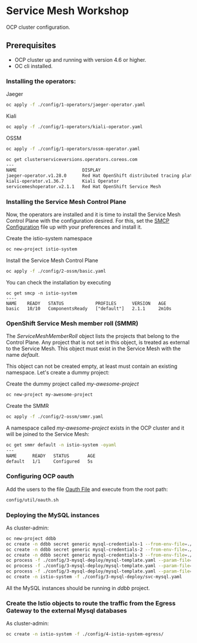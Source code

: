 # Service Mesh Workshop

OCP cluster configuration.

## Prerequisites
 - OCP cluster up and running with version 4.6 or higher.
 - OC cli installed.

### Installing the operators:

Jaeger
```bash
oc apply -f ./config/1-operators/jaeger-operator.yaml
```

Kiali
```bash
oc apply -f ./config/1-operators/kiali-operator.yaml
```

OSSM
```bash
oc apply -f ./config/1-operators/ossm-operator.yaml
```

```bash
oc get clusterserviceversions.operators.coreos.com
---
NAME                         DISPLAY                                          VERSION   REPLACES                     PHASE
jaeger-operator.v1.28.0      Red Hat OpenShift distributed tracing platform   1.28.0                                 Succeeded
kiali-operator.v1.36.7       Kiali Operator                                   1.36.7    kiali-operator.v1.36.6       Succeeded
servicemeshoperator.v2.1.1   Red Hat OpenShift Service Mesh                   2.1.1-0   servicemeshoperator.v2.1.0   Succeeded
```

### Installing the Service Mesh Control Plane
Now, the operators are installed and it is time to install the Service Mesh Control Plane with the configuration desired. For this, set the [SMCP Configuration](./config/2-ossm/basic.yaml) file up with your preferences and install it.

Create the istio-system namespace
```bash
oc new-project istio-system
```

Install the Service Mesh Control Plane
```bash
oc apply -f ./config/2-ossm/basic.yaml
```

You can check the installation by executing
```
oc get smcp -n istio-system
----
NAME    READY   STATUS            PROFILES      VERSION   AGE
basic   10/10   ComponentsReady   ["default"]   2.1.1     2m10s
```

### OpenShift Service Mesh member roll (SMMR)

The *ServiceMeshMemberRoll* object lists the projects that belong to the Control Plane. Any project that is not set in this object, is treated as external to the Service Mesh. This object must exist in the Service Mesh with the name *default*.

This object can not be created empty, at least must contain an existing namespace. Let's create a dummy project:

Create the dummy project called *my-awesome-project*
```bash
oc new-project my-awesome-project
```

Create the SMMR
```bash
oc apply -f ./config/2-ossm/smmr.yaml
```

A namespace called *my-awesome-project* exists in the OCP cluster and it will be joined to the Service Mesh:
```bash
oc get smmr default -n istio-system -oyaml
---
NAME      READY   STATUS       AGE
default   1/1     Configured   5s
```

### Configuring OCP oauth
Add the users to the file [Oauth File](./config/util/users.txt) and execute from the root path:
```bash
config/util/oauth.sh
```

### Deploying the MySQL instances
As cluster-admin:
```bash
oc new-project ddbb
oc create -n ddbb secret generic mysql-credentials-1 --from-env-file=./config/3-mysql-deploy/params.env
oc create -n ddbb secret generic mysql-credentials-2 --from-env-file=./config/3-mysql-deploy/params-2.env
oc create -n ddbb secret generic mysql-credentials-3 --from-env-file=./config/3-mysql-deploy/params-3.env
oc process -f ./config/3-mysql-deploy/mysql-template.yaml --param-file=./config/3-mysql-deploy/params.env | oc create -n ddbb -f -
oc process -f ./config/3-mysql-deploy/mysql-template.yaml --param-file=./config/3-mysql-deploy/params-2.env | oc create -n ddbb -f -
oc process -f ./config/3-mysql-deploy/mysql-template.yaml --param-file=./config/3-mysql-deploy/params-3.env | oc create -n ddbb -f -
oc create -n istio-system -f ./config/3-mysql-deploy/svc-mysql.yaml
```

All the MySQL instances should be running in _ddbb_ project.

### Create the Istio objects to route the traffic from the Egress Gateway to the external Mysql databases
As cluster-admin:
```bash
oc create -n istio-system -f ./config/4-istio-system-egress/
```